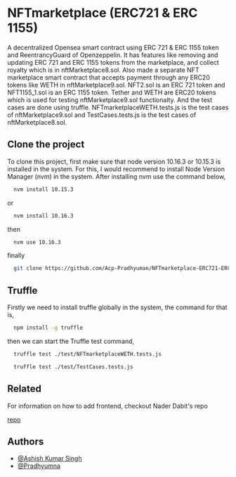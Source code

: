# NFTmarketplace (ERC721 & ERC 1155)

A decentralized Opensea smart contract using ERC 721 & ERC 1155 token and ReentrancyGuard of Openzeppelin. It has features like removing and updating ERC 721 and ERC 1155 tokens from the marketplace, and collect royalty which is in nftMarketplace8.sol. Also made a separate NFT marketplace smart contract that accepts payment through any ERC20 tokens like WETH in nftMarketplace9.sol. NFT2.sol is an ERC 721 token and NFT1155_1.sol is an ERC 1155 token. Tether and WETH are ERC20 tokens which is used for testing nftMarketplace9.sol functionalty. And the test cases are done using truffle. NFTmarketplaceWETH.tests.js is the test cases of nftMarketplace9.sol and TestCases.tests.js is the test cases of nftMarketplace8.sol.

## Clone the project

To clone this project, first make sure that node version 10.16.3 or 10.15.3 is installed in the system. For this, I would recommend to install Node Version Manager (nvm) in the system. After installing nvm use the command below,

```bash
  nvm install 10.15.3
```
or
```bash
  nvm install 10.16.3
```
then
```bash
  nvm use 10.16.3
```
finally
```bash
  git clone https://github.com/Acp-Pradhyuman/NFTmarketplace-ERC721-ERC1155-.git
```

## Truffle

Firstly we need to install truffle globally in the system, the command for that is,
```bash
  npm install -g truffle
```
then we can start the Truffle test command,
```bash
  truffle test ./test/NFTmarketplaceWETH.tests.js
```
```bash
  truffle test ./test/TestCases.tests.js
```

## Related

For information on how to add frontend, checkout Nader Dabit's repo

[repo](https://github.com/dabit3/polygon-ethereum-nextjs-marketplace/)


## Authors

- [@Ashish Kumar Singh](https://github.com/aks-9)
- [@Pradhyumna](https://github.com/Acp-Pradhyuman)
